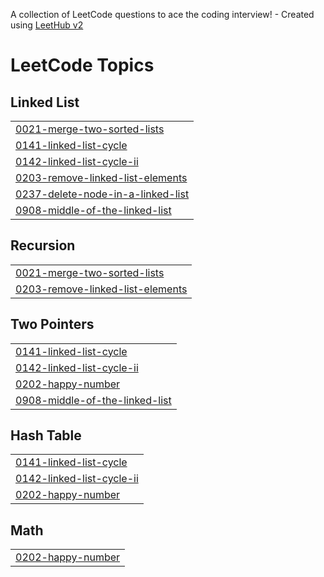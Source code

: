A collection of LeetCode questions to ace the coding interview! - Created using [LeetHub v2](https://github.com/arunbhardwaj/LeetHub-2.0)
<!---LeetCode Topics Start-->
# LeetCode Topics
## Linked List
|  |
| ------- |
| [0021-merge-two-sorted-lists](https://github.com/Palakmeena/Leetcode/tree/master/0021-merge-two-sorted-lists) |
| [0141-linked-list-cycle](https://github.com/Palakmeena/Leetcode/tree/master/0141-linked-list-cycle) |
| [0142-linked-list-cycle-ii](https://github.com/Palakmeena/Leetcode/tree/master/0142-linked-list-cycle-ii) |
| [0203-remove-linked-list-elements](https://github.com/Palakmeena/Leetcode/tree/master/0203-remove-linked-list-elements) |
| [0237-delete-node-in-a-linked-list](https://github.com/Palakmeena/Leetcode/tree/master/0237-delete-node-in-a-linked-list) |
| [0908-middle-of-the-linked-list](https://github.com/Palakmeena/Leetcode/tree/master/0908-middle-of-the-linked-list) |
## Recursion
|  |
| ------- |
| [0021-merge-two-sorted-lists](https://github.com/Palakmeena/Leetcode/tree/master/0021-merge-two-sorted-lists) |
| [0203-remove-linked-list-elements](https://github.com/Palakmeena/Leetcode/tree/master/0203-remove-linked-list-elements) |
## Two Pointers
|  |
| ------- |
| [0141-linked-list-cycle](https://github.com/Palakmeena/Leetcode/tree/master/0141-linked-list-cycle) |
| [0142-linked-list-cycle-ii](https://github.com/Palakmeena/Leetcode/tree/master/0142-linked-list-cycle-ii) |
| [0202-happy-number](https://github.com/Palakmeena/Leetcode/tree/master/0202-happy-number) |
| [0908-middle-of-the-linked-list](https://github.com/Palakmeena/Leetcode/tree/master/0908-middle-of-the-linked-list) |
## Hash Table
|  |
| ------- |
| [0141-linked-list-cycle](https://github.com/Palakmeena/Leetcode/tree/master/0141-linked-list-cycle) |
| [0142-linked-list-cycle-ii](https://github.com/Palakmeena/Leetcode/tree/master/0142-linked-list-cycle-ii) |
| [0202-happy-number](https://github.com/Palakmeena/Leetcode/tree/master/0202-happy-number) |
## Math
|  |
| ------- |
| [0202-happy-number](https://github.com/Palakmeena/Leetcode/tree/master/0202-happy-number) |
<!---LeetCode Topics End-->
